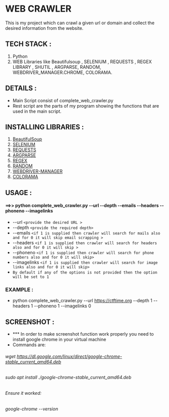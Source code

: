 #                                                                  WEB  CRAWLER
This is my project which can crawl a given url or domain and collect the desired information from the website.

## TECH STACK : 
1. Python 
2. WEB Libraries like Beautifulsoup , SELENIUM , REQUESTS , REGEX LIBRARY , SHUTIL , ARGPARSE, RANDOM, WEBDRIVER_MANAGER.CHROME, COLORAMA.
## DETAILS :
* Main Script consist of complete_web_crawler.py
* Rest script are the parts of my program showing the functions that are used in the main script.
## INSTALLING LIBRARIES :
1. [BeautifulSoup](https://pypi.org/project/beautifulsoup4/)
2. [SELENIUM](https://pypi.org/project/selenium/)
3. [REQUESTS](https://pypi.org/project/requests/)
4. [ARGPARSE](https://pypi.org/project/argparse/)
5. [REGEX](https://pypi.org/project/regex/)
6. [RANDOM](https://pypi.org/project/random2/)
7. [WEBDRIVER-MANAGER](https://pypi.org/project/webdriver-manager/)
8. [COLORAMA](https://pypi.org/project/colorama/)
## USAGE :
####  ==>>   python complete_web_crawler.py --url  --depth  --emails --headers --phoneno --imagelinks 
* --url ```<provide the desired URL >``` 
* --depth ```<provide the required depth>```
* --emails ```<if 1 is supplied then crawler will search for mails also and for 0 it will skip email scrapping >```
* --headers ```<if 1 is supplied then crawler will search for headers also and for 0 it will skip >```
* --phoneno ```<if 1 is supplied then crawler will search for phone numbers also and for 0 it will skip>```
* --imagelinks ```<if 1 is supplied then crawler will search for image links also and for 0 it will skip>```
* ``` By default if any of the options is not provided then the option will be set to 1 ```
### EXAMPLE :
* python complete_web_crawler.py --url https://ctftime.org --depth 1 --headers 1 --phoneno 1 --imagelinks 0
## SCREENSHOT :
* *** In order to make screenshot function work properly you need to install google chrome in your virtual machine
* Commands are:
###### wget https://dl.google.com/linux/direct/google-chrome-stable_current_amd64.deb
###### sudo apt install ./google-chrome-stable_current_amd64.deb
###### Ensure it worked:
###### google-chrome --version
